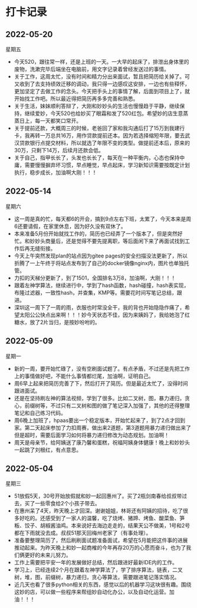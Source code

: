 # 打卡记录

## 2022-05-20

星期五

* 今天520，跟往常一样，还是上班的一天。一大早的起床了，排泄出身体里的废物，洗漱完毕后端坐在电脑前，用文字记录着曾经发送过的事情。
* 关于工作，这周太忙，没有时间和精力分出来面试，暂且把简历给关掉了。可又收到了去支持绩效迁移的调动，我只得一边感叹这安排，一边也有些释怀，更加坚定了去做工作的念头。今天把手头上的事情了解，后面到项目上了，就开始找工作吧。所以最近得把简历再多多完善和熟悉。
* 关于生活，妹妹顺利答辩了，大刚和妙妙头的生活也慢慢趋于平静，继续保持，继续爱妙，今天520也给妙买了眼霜和发了520红包。希望妙的店生意蒸蒸日上，每一天都笑口常开。
* 关于提前还款，大概周三的时候，老爸回了家和我沟通后打了15万到我建行卡，我再转一万总共16万，用作贷款提前还本。因为若选择缩短年限，要去武汉贷款银行点提交材料，所以就选了年限不变的类型。做提前还本后，原来的30万，只剩下14万，后续月还款会低。
* 关于自己，指甲长长了，头发也长长了，每天在一种平衡内，心态也保持中庸，需要慢慢摒弃坏习惯，早点睡觉，早点起床，学习新知识需要按既定计划执行，稳步成长，加油啊大刚！！！

## 2022-05-14

星期六

* 这一周是真的忙，每天都6的开会，搞到9点左右下班，太累了，今天本来是周6还要请假，在家里休息，因为好久没有双休了。
* 本来准备5月份开始就找工作的，简历也已经弄了一个版本了，但是突然好忙。和妙妙头商量后，还是觉得不要先提离职，等后面闲下来了再面试找到工作后再无缝衔接。
* 今天上午突然发现plan的站点因为gitee pages的安全扫描没法更新了，所以折腾了一上午终于将站点发布到了自己的docker镜像nginx内，图片也单独托管。
* 力扣的天梯分更新了，到了1501，全国排名3万8，加油啊，大刚！！！
* 跟着左神学算法，继续进行中，学到了hash函数，hash碰撞，hash表实现，布隆过滤器，一致性hash，并查集，KMP等。需要花时间写笔记总结，跟进。
* 深圳这一周下了一周的雨，衣服也时常没全干，我的背也开始隐隐作痛了，希望太阳公公快点出来啊！！！妙今天状态不佳，因为来姨妈了，我给她泡了红糖水，放了2片当归，是按妙吩咐的。

## 2022-05-09

星期一

* 新的一周，要开始忙碌了，没有空刷面试题了。有点矛盾，不过还是先把工作上的事情做好吧，不能什么事情都烂尾，加油啊，证明自己。
* 周6早上起来把简历完善了下，然后打开了简历。但是最近太忙了，没得时间跟进面试。
* 还是在坚持刷左神的算法视频，学到了很多。比如二叉树，图，暴力递归，贪心，前缀树等，不过只有二叉树和图的做了笔记深入加强了，其他的还得整理笔记和自己练习代码。
* 周6晚上加班了，hpaas要出一个稳定版本，开始忙起来了，到了2点才回到家。第二天起床参加了力扣周赛，做出来2道题，第3道题用暴力递归做出来了但是超时，需要后面学习如何将暴力递归修改为动态规划。加油啊！
* 周天是母亲节，给阿姨送了康乃馨和蛋糕，祝福阿姨身体健康！晚上和妙妙头一起跳了刘根红，有点意思。

## 2022-05-04

星期三

* 51放假5天，30号开始放假就和妙一起回惠州了。买了2瓶剑南春给叔叔带过去，买了一些零食给2个小孩子带去。
* 在惠州呆了4天，昨天晚上才回深。谢谢姐姐，林哥还有阿姨的招待，吃了很多好吃的。还感受到了一家人的温馨，吃了烧烤、猪蹄、烤鱼、酸菜鱼、笋粄、饺子、胡椒酱油鸡。本来说好去海边走走的，结果天公不做美，1号和2号都在下雨就没去成。叔叔51那天回梅州老家了（有事处理）。
* 准备要整理简历了，然后刷刷面试题准备面试，希望在5月能把这件事的进展推动起来。为昨天晚上和妙一起商榷的今年再存20万的心愿而奋斗，也为了我们俩更好的未来儿努力。
* 工作上需要把平安一年的发展做好总结，然后跟进好最新IDE内的工作。
* 学习上，已经连续2个月在跟着左神学算法了，学了排序算法，链表，二叉树，堆，图，前缀树，暴力递归，贪心等算法，需要跟进笔记落实情况。
* 近几天也看了很多python相关的东西，感觉以后的机器学习这块很有趣。围绕这妙的店，可以做一些程序来帮组妙自动化办公，以及自动化运营。加油！！！